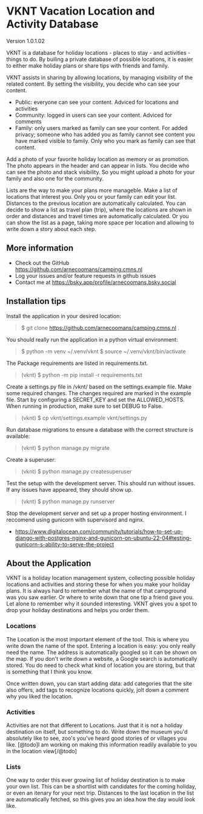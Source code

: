# VKNT Vacation Location and Activity Database

Version 1.0.1.02

VKNT is a database for holiday locations - places to stay - and activities - things to do. By builing a
private database of possible locations, it is easier to either make holiday plans or share tips with
friends and family.


VKNT assists in sharing by allowing locations, by managing visibility of the related content. By setting
the visibility, you decide who can see your content.
- Public: everyone can see your content. Adviced for locations and activities
- Community: logged in users can see your content. Adviced for comments
- Family: only users marked as family can see your content.
For added privacy; someone who has added you as family cannot see content you have marked visible to
family. Only who you mark as family can see that content. 


Add a photo of your favorite holiday location as memory or as promotion. The photo appears in the header 
and can appear in lists. You decide who can see the photo and stack visibility. So you might upload a photo
for your family and also one for the community.

Lists are the way to make your plans more manageble. Make a list of locations that interest you. Only you
or your family can edit your list. Distances to the previous location are automatically calculated. 
You can decide to show a list as travel plan (trip), where the locations are shown in order and distances
and travel times are automatically calculated. Or you can show the list as a page, taking more space per 
location and allowing to write down a story about each step. 

## More information
- Check out the GitHub https://github.com/arnecoomans/camping.cmns.nl
- Log your issues and/or feature requests in github issues
- Contact me at https://bsky.app/profile/arnecoomans.bsky.social


## Installation tips
Install the application in your desired location:

> $ git clone https://github.com/arnecoomans/camping.cmns.nl .

You should really run the application in a python virtual environment:

> $ python -m venv ~/.venv/vknt
> $ source ~/.venv/vknt/bin/activate


The Package requirements are listed in requirements.txt. 

> (vknt) $ python -m pip install -r requirements.txt

Create a settings.py file in /vknt/ based on the settings.example file. Make some required changes.
The changes required are marked in the example file. Start by configuring a SECRET_KEY and set the ALLOWED_HOSTS.
When running in production, make sure to set DEBUG to False.

> (vknt) $ cp vknt/settings.example vknt/settings.py


Run database migrations to ensure a database with the correct structure is available:

> (vknt) $ python manage.py migrate


Create a superuser:

> (vknt) $ python manage.py createsuperuser


Test the setup with the development server. This should run without issues. If any issues have appeared, they should show up.

> (vknt) $ python manage.py runserver


Stop the development server and set up a proper hosting environment. I reccomend using gunicorn with supervisord and nginx.
- https://www.digitalocean.com/community/tutorials/how-to-set-up-django-with-postgres-nginx-and-gunicorn-on-ubuntu-22-04#testing-gunicorn-s-ability-to-serve-the-project


## About the Application

VKNT is a holiday location management system, collecting possible holiday locations and activities and storing these 
for when you make your holiday plans. It is always hard to remember what the name of that campground was you saw earlier.
Or where to write down that one tip a friend gave you. Let alone to remember why it sounded interesting. VKNT gives you 
a spot to drop your holiday destinations and helps you order them.

### Locations
The Location is the most important element of the tool. This is where you write down the name of the spot. Entering a
location is easy: you only really need the name. The address is automatically googled so it can be shown on the map. 
If you don't write down a website, a Google search is automatically stored. You do need to check what kind of location
you are storing, but that is something that I think you know. 

Once written down, you can start adding data: add categories that the site also offers, add tags to recognize locations
quickly, jolt down a comment why you liked the location. 

### Activities
Activities are not that different to Locations. Just that it is not a holiday destination on itself, but something to do.
Write down the museum you'd absolutely like to see, zoo's you've heard good stories of or villages you like. 
[@todo]I am working on making this information readily available to you in the location view[/@todo]

### Lists
One way to order this ever growing list of holiday destination is to make your own list. This can be a shortlist with 
candidates for the coming holiday, or even an itenary for your next trip. 
Distances to the last location in the list are automatically fetched, so this gives you an idea how the day would look like. 